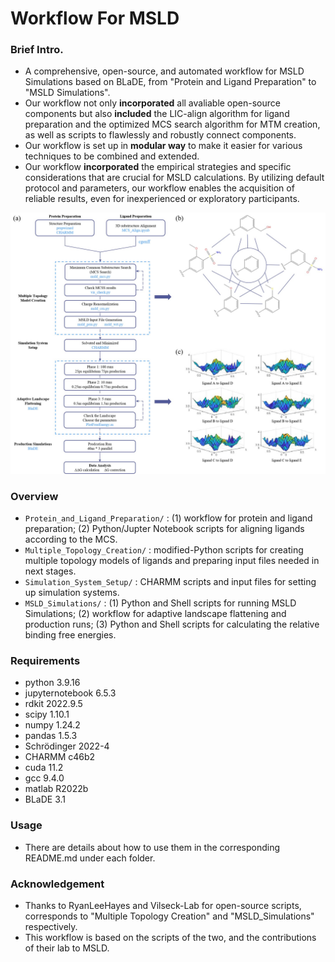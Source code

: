 # Workflow For MSLD

### Brief Intro.
 - A comprehensive, open-source, and automated workflow for MSLD Simulations based on BLaDE, from "Protein and Ligand Preparation" to "MSLD Simulations".
 - Our workflow not only **incorporated** all avaliable open-source components but also **included** the LIC-align algorithm for ligand preparation and the optimized MCS search algorithm for MTM creation, as well as scripts to flawlessly and robustly connect components.
 - Our workflow is set up in **modular way** to make it easier for various techniques to be combined and extended.
 - Our workflow **incorporated** the empirical strategies and specific considerations that are crucial for MSLD calculations. By utilizing default protocol and parameters, our workflow enables the acquisition of reliable results, even for inexperienced or exploratory participants.

![Workflow](https://github.com/RenlingHu/WorkflowForMSLD/blob/main/workflow.jpg)

### Overview
 - `Protein_and_Ligand_Preparation/` : (1) workflow for protein and ligand preparation; (2) Python/Jupter Notebook scripts for aligning ligands according to the MCS.
 - `Multiple_Topology_Creation/` : modified-Python scripts for creating multiple topology models of ligands and preparing input files needed in next stages.
 - `Simulation_System_Setup/` : CHARMM scripts and input files for setting up simulation systems.
 - `MSLD_Simulations/` : (1) Python and Shell scripts for running MSLD Simulations; (2) workflow for adaptive landscape flattening and production runs; (3) Python and Shell scripts for calculating the relative binding free energies.

### Requirements
 - python 3.9.16
 - jupyternotebook 6.5.3
 - rdkit 2022.9.5
 - scipy 1.10.1
 - numpy 1.24.2
 - pandas 1.5.3
 - Schrödinger 2022-4
 - CHARMM c46b2
 - cuda 11.2
 - gcc 9.4.0
 - matlab R2022b
 - BLaDE 3.1

### Usage
 - There are details about how to use them in the corresponding README.md under each folder.

### Acknowledgement
 - Thanks to RyanLeeHayes and Vilseck-Lab for open-source scripts, corresponds to "Multiple Topology Creation" and "MSLD_Simulations" respectively.
 - This workflow is based on the scripts of the two, and the contributions of their lab to MSLD.